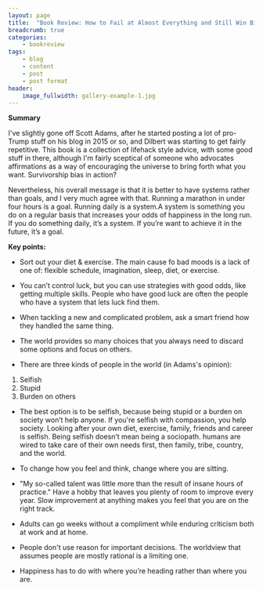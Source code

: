 ```yaml
---
layout: page
title:  "Book Review: How to Fail at Almost Everything and Still Win Big - by Scott Adams"
breadcrumb: true
categories:
    - bookreview
tags:
    - blog
    - content
    - post
    - post format
header:
    image_fullwidth: gallery-example-1.jpg
---
```

**Summary**

I've slightly gone off Scott Adams, after he started posting a lot of pro-Trump stuff on his blog in 2015 or so, and Dilbert was starting to get fairly repetitive. This book is a collection of lifehack style advice, with some good stuff in there, although I'm fairly sceptical of someone who advocates affirmations as a way of encouraging the universe to bring forth what you want. Survivorship bias in action?

Nevertheless, his overall message is that it is better to have systems rather than goals, and I very much agree with that. Running a marathon in under four hours is a goal. Running daily is a system.A system is something you do on a regular basis that increases your odds of happiness in the long run. If you do something daily, it’s a system. If you’re want to achieve it in the future, it’s a goal.

**Key points:**

- Sort out your diet & exercise. The main cause fo bad moods is a lack of one of: flexible schedule, imagination, sleep, diet, or exercise.

- You can’t control luck, but you can use strategies with good odds, like getting multiple skills. People who have good luck are often the people who have a system that lets luck find them.

- When tackling a new and complicated problem, ask a smart friend how they handled the same thing.

- The world provides so many choices that you always need to discard some options and focus on others. 

- There are three kinds of people in the world (in Adams's opinion):
1. Selfish
2. Stupid
3. Burden on others

- The best option is to be selfish, because being stupid or a burden on society won’t help anyone. If you're selfish with compassion, you help society. Looking after your own diet, exercise, family, friends and career is selfish. Being selfish doesn’t mean being a sociopath.  humans are wired to take care of their own needs first, then family, tribe, country, and the world.

- To change how you feel and think, change where you are sitting.

- "My so-called talent was little more than the result of insane hours of practice." Have a hobby that leaves you plenty of room to improve every year. Slow improvement at anything makes you feel that you are on the right track.

- Adults can go weeks without a compliment while enduring criticism both at work and at home. 

- People don't use reason for important decisions. The worldview that assumes people are mostly rational is a limiting one.

- Happiness has to do with where you’re heading rather than where you are. 
